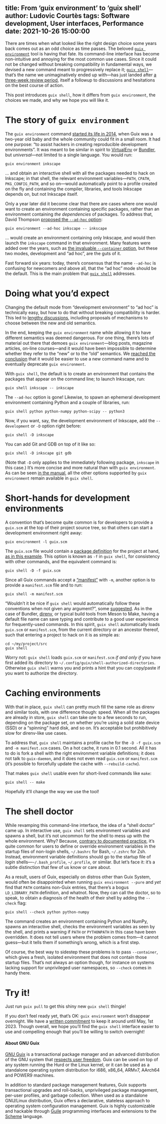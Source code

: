 title: From ‘guix environment’ to ‘guix shell’
author: Ludovic Courtès
tags: Software development, User interfaces, Performance
date: 2021-10-26 15:00:00
---

There are times when what looked like the right design choice some years
back comes out as an odd choice as time passes.  The beloved [`guix
environment`](https://guix.gnu.org/manual/devel/en/html_node/Invoking-guix-environment.html)
tool is having that fate.  Its command-line interface has become
non-intuitive and annoying for the most common use cases.  Since it
could not be changed without breaking compatibility in fundamental ways,
we devised a new command meant to progressively replace it; [`guix
shell`](https://guix.gnu.org/manual/devel/en/html_node/Invoking-guix-shell.html)—that’s
the name we unimaginatively ended up with—has just landed after [a
three-week review period](https://issues.guix.gnu.org/50960), itself a
followup to discussions and hesitations on the best course of action.

This post introduces `guix shell`, how it differs from `guix
environment`, the choices we made, and why we hope you will like it.

# The story of `guix environment`

The `guix environment` command [started its life in
2014](https://lists.gnu.org/archive/html/guix-devel/2014-10/msg00111.html),
when Guix was a two-year old baby and the whole community could fit in a
small room.  It had one purpose: “to assist hackers in creating
reproducible development environments”.  It was meant to be similar in
spirit to [VirtualEnv](https://docs.python.org/3/tutorial/venv.html) or
[Bundler](https://bundler.io/), but *universal*—not limited to a single
language.  You would run:

```
guix environment inkscape
```

… and obtain an interactive shell with all the packages needed to hack
on Inkscape; in that shell, the relevant environment variables—`PATH`,
`CPATH`, `PKG_CONFIG_PATH`, and so on—would automatically point to a
profile created on the fly and containing the compiler, libraries, and
tools Inkscape depends on, but not Inkscape itself.

Only a year later did it become clear that there are cases where one
would want to create an environment containing specific packages, rather
than an environment containing *the dependencies* of packages.  To
address that, David Thompson [proposed the `--ad-hoc`
option](https://lists.gnu.org/archive/html/guix-devel/2015-05/msg00561.html):

```
guix environment --ad-hoc inkscape -- inkscape
```

… would create an environment containing only Inkscape, and would then
launch the `inkscape` command in that environment.  Many features were
added over the years, such as [the invaluable `--container`
option](https://guix.gnu.org/en/blog/2015/container-provisioning-with-guix/),
but these two modes, development and “ad hoc”, are the guts of it.

Fast forward six years: today, there’s consensus that the name
`--ad-hoc` is confusing for newcomers and above all, that the “ad hoc”
mode should be the default.  This is the main problem that [`guix
shell`](https://guix.gnu.org/manual/devel/en/html_node/Invoking-guix-environment.html)
addresses.

# Doing what you’d expect

Changing the default mode from “development environment” to “ad hoc” is
technically easy, but how to do that without breaking compatibility is
harder.  This led to [lengthy
discussions](https://issues.guix.gnu.org/38529), including proposals of
mechanisms to choose between the new and old semantics.

In the end, keeping the `guix environment` name while allowing it to
have different semantics was deemed dangerous.  For one thing, there’s
lots of material out there that demoes `guix environment`—blog posts,
magazine articles, on-line courses—and it would have been impossible to
determine whether they refer to the “new” or to the “old” semantics.  We
[reached the conclusion](https://issues.guix.gnu.org/38529#17) that it
would be easier to use a new command name and to eventually deprecate
`guix environment`.

With `guix shell`, the default is to create an environment that contains
the packages that appear on the command line; to launch Inkscape, run:

```
guix shell inkscape -- inkscape
```

The `--ad-hoc` option is gone!  Likewise, to spawn an ephemeral
development environment containing Python and a couple of libraries,
run:

```
guix shell python python-numpy python-scipy -- python3
```

Now, if you want, say, the development environment of Inkscape, add the
`--development` or `-D` option right before:

```
guix shell -D inkscape
```

You can add Git and GDB on top of it like so:

```
guix shell -D inkscape git gdb
```

(Note that `-D` only applies to the immediately following package,
`inkscape` in this case.)  It’s more concise and more natural than with
`guix environment`.  As can be seen [in the
manual](https://guix.gnu.org/manual/devel/en/html_node/Invoking-guix-shell.html),
all the other options supported by `guix environment` remain available
in `guix shell`.

# Short-hands for development environments

A convention that’s become quite common is for developers to provide a
`guix.scm` at the top of their project source tree, so that others can
start a development environment right away:

```
guix environment -l guix.scm
```

The `guix.scm` file would contain a [package
definition](https://guix.gnu.org/manual/devel/en/html_node/Defining-Packages.html)
for the project at hand, [as in this
example](https://notabug.org/cwebber/guile-gcrypt/src/master/guix.scm).
This option is known as `-f` in `guix shell`, for consistency with other
commands, and the equivalent command is:

```
guix shell -D -f guix.scm
```

Since all Guix commands accept a
[“manifest”](https://guix.gnu.org/manual/devel/en/html_node/Invoking-guix-package.html#index-manifest)
with `-m`, another option is to provide a `manifest.scm` file and to
run:

```
guix shell -m manifest.scm
```

“Wouldn’t it be nice if `guix shell` would automatically follow these
conventions when not given any argument?”, some
[suggested](https://lists.gnu.org/archive/html/guix-devel/2017-08/msg00300.html).
As in the case of Bundler, [direnv](https://direnv.net/), or typical
build tools from Meson to Make, having a default file name can save
typing and contribute to a good user experience for frequently-used
commands.  In this spirit, `guix shell` automatically loads `guix.scm`
or `manifest.scm`, from the current directory or an ancestor thereof,
such that entering a project to hack on it is as simple as:

```
cd ~/my/project/src
guix shell
```

Worry not: `guix shell` loads `guix.scm` or `manifest.scm` *if and only
if* you have first added its directory to
`~/.config/guix/shell-authorized-directories`.  Otherwise `guix shell`
warns you and prints a hint that you can copy/paste if you want to
authorize the directory.

# Caching environments

With that in place, `guix shell` can pretty much fill the same role as
direnv and similar tools, with one difference though: speed.  When all
the packages are already in store, `guix shell` can take one to a few
seconds to run, depending on the package set, on whether you’re using a
solid state device (SSD) or a “spinning” hard disk, and so on.  It’s
acceptable but prohibitively slow for direnv-like use cases.

To address that, `guix shell` maintains a profile cache for the `-D -f
guix.scm` and `-m manifest.scm` cases.  On a hot cache, it runs in
0.1 second.  All it has to do is fork a shell with the right environment
variable definitions; it does not talk to `guix-daemon`, and it does not
even read `guix.scm` or `manifest.scm` (it’s possible to forcefully
update the cache with `--rebuild-cache`).

That makes `guix shell` usable even for short-lived commands like
`make`:

```
guix shell -- make
```

Hopefully it’ll change the way we use the tool!

# The shell doctor

While revamping this command-line interface, the idea of a “shell
doctor” came up.  In interactive use, `guix shell` sets environment
variables and spawns a shell, but it’s not uncommon for the shell to
mess up with the whole environment.  Why?  Because, [contrary to
documented
practice](https://www.gnu.org/software/bash/manual/html_node/Bash-Startup-Files.html),
it’s quite common for users to define or override environment variables
in the startup files of non-login shells, `~/.bashrc` for Bash,
`~/.zshrc` for Zsh.  Instead, environment variable definitions should go
to the startup file of *login* shells—`~/.bash_profile`, `~/.profile`,
or similar.  But let’s face it: it’s a subtle distinction that few of us
know or care about.

As a result, users of Guix, especially on distros other than Guix
System, would often be disappointed when running `guix environment
--pure` and *yet* find that `PATH` contains non-Guix entries, that
there’s a bogus `LD_LIBRARY_PATH` definition, and whatnot.  Now, they
can call the doctor, so to speak, to obtain a diagnosis of the health of
their shell by adding the `--check` flag:

```
guix shell --check python python-numpy
```

The command creates an environment containing Python and NumPy, spawns
an interactive shell, checks the environment variables as seen by the
shell, and prints a warning if `PATH` or `PYTHONPATH` in this case have
been overridden.  It does not tell users where the problem comes from—it
cannot guess—but it tells them if something’s wrong, which is a first
step.

Of course, the best way to sidestep these problems is to pass
`--container`, which gives a fresh, isolated environment that does not
contain those startup files.  That’s not always an option though, for
instance on systems lacking support for unprivileged user namespaces, so
`--check` comes in handy there.

# Try it!

Just run `guix pull` to get this shiny new `guix shell` thingie!

If you don’t feel ready yet, that’s OK: `guix environment` won’t
disappear overnight.  We have a [written
commitment](https://guix.gnu.org/manual/devel/en/html_node/Invoking-guix-environment.html)
to keep it around until May, 1st 2023.  Though overall, we hope you’ll
find the `guix shell` interface easier to use and compelling enough that
you’ll be willing to switch overnight!

#### About GNU Guix

[GNU Guix](https://guix.gnu.org) is a transactional package manager and
an advanced distribution of the GNU system that [respects user
freedom](https://www.gnu.org/distros/free-system-distribution-guidelines.html).
Guix can be used on top of any system running the Hurd or the Linux
kernel, or it can be used as a standalone operating system distribution
for i686, x86_64, ARMv7, AArch64 and POWER9 machines.

In addition to standard package management features, Guix supports
transactional upgrades and roll-backs, unprivileged package management,
per-user profiles, and garbage collection.  When used as a standalone
GNU/Linux distribution, Guix offers a declarative, stateless approach to
operating system configuration management.  Guix is highly customizable
and hackable through [Guile](https://www.gnu.org/software/guile)
programming interfaces and extensions to the
[Scheme](http://schemers.org) language.
